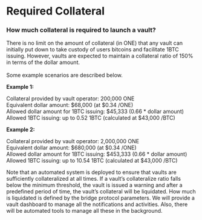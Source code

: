 # Required Collateral

### How much collateral is required to launch a vault?  <a href="#docs-internal-guid-052b0226-7fff-8910-e0c1-08301e9cd0a1" id="docs-internal-guid-052b0226-7fff-8910-e0c1-08301e9cd0a1"></a>

There is no limit on the amount of collateral (in ONE) that any vault can initially put down to take custody of users bitcoins and facilitate 1BTC issuing. However, vaults are expected to maintain a collateral ratio of 150% in terms of the dollar amount. \
\
Some example scenarios are described below.

**Example 1:**

Collateral provided by vault operator: 200,000 ONE\
Equivalent dollar amount: $68,000 (at $0.34 /ONE)\
Allowed dollar amount for 1BTC issuing: $45,333 (0.66 \* dollar amount)\
Allowed 1BTC issuing: up to 0.52 1BTC (calculated at $43,000 /BTC)

**Example 2:**

Collateral provided by vault operator: 2,000,000 ONE\
Equivalent dollar amount: $680,000 (at $0.34 /ONE)\
Allowed dollar amount for 1BTC issuing: $453,333 (0.66 \* dollar amount)\
Allowed 1BTC issuing: up to 10.54 1BTC (calculated at $43,000 /BTC)

Note that an automated system is deployed to ensure that vaults are sufficiently collateralized at all times. If a vault’s collateralize ratio falls below the minimum threshold, the vault is issued a warning and after a predefined period of time, the vault’s collateral will be liquidated. How much is liquidated is defined by the bridge protocol parameters. We will provide a vault dashboard to manage all the notifications and activities. Also, there will be automated tools to manage all these in the background.
